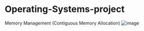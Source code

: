 # Operating-Systems-project

Memory Management 
(Contiguous Memory Allocation) 
![image](https://user-images.githubusercontent.com/61062282/187530527-e5316046-b6f5-4b6f-bebf-d4db4e6fae15.png)
